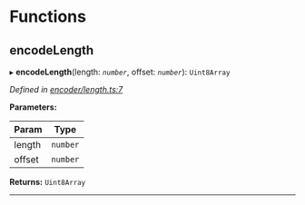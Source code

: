 

# Functions

<a id="encodelength"></a>

##  encodeLength

▸ **encodeLength**(length: *`number`*, offset: *`number`*): `Uint8Array`

*Defined in [encoder/length.ts:7](https://github.com/polkadot-js/common/blob/67f66a3/packages/util-rlp/src/encoder/length.ts#L7)*

**Parameters:**

| Param | Type |
| ------ | ------ |
| length | `number` |
| offset | `number` |

**Returns:** `Uint8Array`

___


